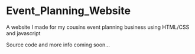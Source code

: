 # Event_Planning_Website
A website I made for my cousins event planning business using HTML/CSS and javascript


Source code and more info coming soon...
